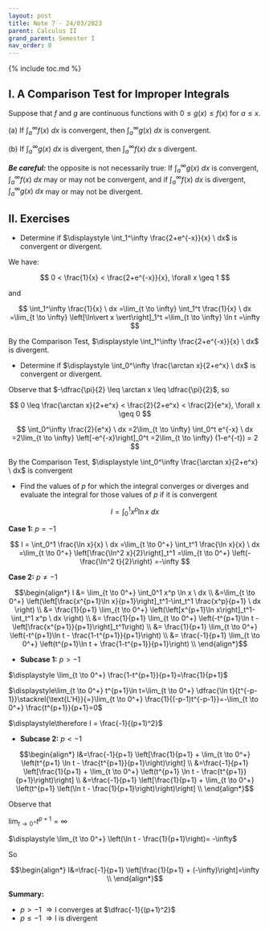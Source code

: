 ```yaml
---
layout: post
title: Note 7 - 24/03/2023
parent: Calculus II
grand_parent: Semester I
nav_order: 8
---
```


{% include toc.md %}

## I. A Comparison Test for Improper Integrals

Suppose that $f$ and $g$ are continuous functions with $0 \leq g(x) \leq f(x)$ for $a \leq x$.

(a) If $\int_a^\infty f(x) \ dx$ is convergent, then $\int_a^\infty g(x) \ dx$ is convergent.

(b) If $\int_a^\infty g(x) \ dx$ is divergent, then $\int_a^\infty f(x) \ dx$ s divergent.

_**Be careful:**_ the opposite is not necessarily true: If $\int_a^\infty g(x) \ dx$ is convergent, $\int_a^\infty f(x) \ dx$ may or may not be convergent, and if $\int_a^\infty f(x) \ dx$ is divergent, $\int_a^\infty g(x) \ dx$ may or may not be divergent.

## II. Exercises

* Determine if $\displaystyle \int_1^\infty \frac{2+e^{-x}}{x} \ dx$ is convergent or divergent.
  
We have:

$$
0 < \frac{1}{x} < \frac{2+e^{-x}}{x}, \forall x \geq 1
$$

and

$$
\int_1^\infty \frac{1}{x} \ dx
=\lim_{t \to \infty} \int_1^t \frac{1}{x} \ dx
=\lim_{t \to \infty} \left[\ln\vert x \vert\right]_1^t
=\lim_{t \to \infty} \ln t
=\infty
$$

By the Comparison Test, $\displaystyle \int_1^\infty \frac{2+e^{-x}}{x} \ dx$ is divergent.

* Determine if $\displaystyle \int_0^\infty \frac{\arctan x}{2+e^x} \ dx$ is convergent or divergent.
  
Observe that $-\dfrac{\pi}{2} \leq \arctan x \leq \dfrac{\pi}{2}$, so

$$
0 \leq \frac{\arctan x}{2+e^x} < \frac{2}{2+e^x} < \frac{2}{e^x}, \forall x \geq 0
$$

$$
\int_0^\infty \frac{2}{e^x} \ dx
=2\lim_{t \to \infty} \int_0^t e^{-x} \ dx
=2\lim_{t \to \infty} \left[-e^{-x}\right]_0^t
=2\lim_{t \to \infty} (1-e^{-t}) = 2
$$

By the Comparison Test, $\displaystyle \int_0^\infty \frac{\arctan x}{2+e^x} \ dx$ is convergent

* Find the values of $p$ for which the integral converges or diverges and evaluate the integral for those values of $p$ if it is convergent

$$
I = \int_0^1 x^p \ln x \ dx
$$

**Case 1:** $p=-1$

$$
I = \int_0^1 \frac{\ln x}{x} \ dx
=\lim_{t \to 0^+} \int_t^1 \frac{\ln x}{x} \ dx
=\lim_{t \to 0^+} \left[\frac{\ln^2 x}{2}\right]_t^1
=\lim_{t \to 0^+} \left(-\frac{\ln^2 t}{2}\right)
=-\infty
$$

**Case 2:** $p \neq -1$

$$\begin{align*}
I &= \lim_{t \to 0^+} \int_0^1 x^p \ln x \ dx \\
&=\lim_{t \to 0^+} \left(\left[\frac{x^{p+1}\ln x}{p+1}\right]_t^1-\int_t^1 \frac{x^p}{p+1} \ dx \right) \\
&= \frac{1}{p+1} \lim_{t \to 0^+} \left(\left[x^{p+1}\ln x\right]_t^1-\int_t^1 x^p \ dx \right) \\
&= \frac{1}{p+1} \lim_{t \to 0^+} \left(-t^{p+1}\ln t -\left[\frac{x^{p+1}}{p+1}\right]_t^1\right) \\
&= \frac{1}{p+1} \lim_{t \to 0^+} \left(-t^{p+1}\ln t - \frac{1-t^{p+1}}{p+1}\right) \\
&= \frac{-1}{p+1} \lim_{t \to 0^+} \left(t^{p+1}\ln t + \frac{1-t^{p+1}}{p+1}\right) \\
\end{align*}$$

* **Subcase 1:** $p>-1$

$\displaystyle \lim_{t \to 0^+} \frac{1-t^{p+1}}{p+1}=\frac{1}{p+1}$

$\displaystyle\lim_{t \to 0^+} t^{p+1}\ln t=\lim_{t \to 0^+} \dfrac{\ln t}{t^{-p-1}}\stackrel{\text{L'H}}{=}\lim_{t \to 0^+} \frac{1}{(-p-1)t^{-p-1}}=-\lim_{t \to 0^+} \frac{t^{p+1}}{p+1}=0$

$\displaystyle\therefore I = \frac{-1}{(p+1)^2}$

* **Subcase 2:** $p<-1$

$$\begin{align*}
I&=\frac{-1}{p+1} \left[\frac{1}{p+1} + \lim_{t \to 0^+} \left(t^{p+1} \ln t - \frac{t^{p+1}}{p+1}\right)\right] \\
&=\frac{-1}{p+1} \left[\frac{1}{p+1} + \lim_{t \to 0^+} \left(t^{p+1} \ln t - \frac{t^{p+1}}{p+1}\right)\right] \\
&=\frac{-1}{p+1} \left[\frac{1}{p+1} + \lim_{t \to 0^+} \left(t^{p+1} \left(\ln t - \frac{1}{p+1}\right)\right)\right] \\
\end{align*}$$

Observe that

$\displaystyle\lim_{t \to 0^+} t^{p+1} = \infty$

$\displaystyle \lim_{t \to 0^+} \left(\ln t - \frac{1}{p+1}\right)= -\infty$

So

$$\begin{align*}
I&=\frac{-1}{p+1} \left[\frac{1}{p+1} + (-\infty)\right]=\infty \\
\end{align*}$$

**Summary:**

* $p>-1$ $\Rightarrow \mathrm{I}$ converges at $\dfrac{-1}{(p+1)^2}$
* $p \leq -1$ $\Rightarrow \mathrm{I}$ is divergent